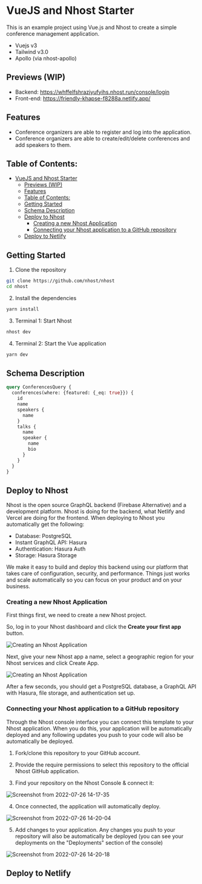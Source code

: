 # VueJS and Nhost Starter

This is an example project using Vue.js and Nhost to create a simple conference management application.

- Vuejs v3
- Tailwind v3.0
- Apollo (via nhost-apollo)

## Previews (WIP)
- Backend: https://whffelfshrazjyufyihs.nhost.run/console/login
- Front-end: https://friendly-khapse-f8288a.netlify.app/




## Features
- Conference organizers are able to register and log into the application.
- Conference organizers are able to create/edit/delete conferences and add speakers to them.

## Table of Contents:

- [VueJS and Nhost Starter](#vuejs-and-nhost-starter)
  - [Previews (WIP)](#previews-wip)
  - [Features](#features)
  - [Table of Contents:](#table-of-contents)
  - [Getting Started](#getting-started)
  - [Schema Description](#schema-description)
  - [Deploy to Nhost](#deploy-to-nhost)
    - [Creating a new Nhost Application](#creating-a-new-nhost-application)
    - [Connecting your Nhost application to a GitHub repository](#connecting-your-nhost-application-to-a-github-repository)
  - [Deploy to Netlify](#deploy-to-netlify)

## Getting Started

1. Clone the repository

```sh
git clone https://github.com/nhost/nhost
cd nhost
```

2. Install the dependencies

```sh
yarn install
```

3. Terminal 1: Start Nhost

```sh
nhost dev
```

4. Terminal 2: Start the Vue application

```sh
yarn dev
```

## Schema Description

```graphql
query ConferencesQuery {
  conferences(where: {featured: {_eq: true}}) {
    id
    name
    speakers {
      name
    }
    talks {
      name
      speaker {
        name
        bio
      }
    }
  }
}
```

## Deploy to Nhost

Nhost is the open source GraphQL backend (Firebase Alternative) and a development platform. Nhost is doing for the backend, what Netlify and Vercel are doing for the frontend. When deploying to Nhost you automatically get the following:

- Database: PostgreSQL
- Instant GraphQL API: Hasura
- Authentication: Hasura Auth
- Storage: Hasura Storage

We make it easy to build and deploy this backend using our platform that takes care of configuration, security, and performance. Things just works and scale automatically so you can focus on your product and on your business.

### Creating a new Nhost Application

First things first, we need to create a new Nhost project.

So, log in to your Nhost dashboard and click the **Create your first app** button.

![Creating an Nhost Application](https://docs.nhost.io/assets/images/create-app-step-1-64d13fc87fac1d0989da25857e1c3811.png)

Next, give your new Nhost app a name, select a geographic region for your Nhost services and click Create App.

![Creating an Nhost Application](https://docs.nhost.io/assets/images/create-app-step-2-823c33a87887cbe28da98a85219dcc59.png)

After a few seconds, you should get a PostgreSQL database, a GraphQL API with Hasura, file storage, and authentication set up.

### Connecting your Nhost application to a GitHub repository

Through the Nhost console interface you can connect this template to your Nhost application. When you do this, your application will be automatically deployed and any following updates you push to your code will also be automatically be deployed.

1. Fork/clone this repository to your GitHub account.

2. Provide the require permissions to select this repository to the official Nhost GitHub application.

3. Find your repository on the Nhost Console & connect it:

![Screenshot from 2022-07-26 14-17-35](https://user-images.githubusercontent.com/20285232/181070306-851187ca-6595-4cdc-b458-b62b479479db.png)

4. Once connected, the application will automatically deploy.

![Screenshot from 2022-07-26 14-20-04](https://user-images.githubusercontent.com/20285232/181070624-f12571a4-6b77-4a2f-acab-9e156306b392.png)

5. Add changes to your application. Any changes you push to your repository will also be automatically be deployed (you can see your deployments on the "Deployments" section of the console)

![Screenshot from 2022-07-26 14-20-18](https://user-images.githubusercontent.com/20285232/181070633-c3c67e94-981c-4574-954b-c643448f387e.png)

## Deploy to Netlify


